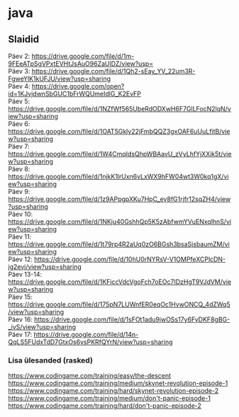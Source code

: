 # java

## Slaidid
Päev 2: https://drive.google.com/file/d/1m-9FEeATpSgVPxtEVHtJsAuO96ZaUlDZ/view?usp=  
Päev 3: https://drive.google.com/file/d/1Qh2-sEay_YV_22um3R-FgweYlK1kUFJU/view?usp=sharing  
Päev 4: https://drive.google.com/open?id=1KJvjdwnSbGUC1bFrWQUmeIdlG_K2EvFP  
Päev 5: https://drive.google.com/file/d/1NZfWf565UbeRdODXwH6F7GlLFocN2lqN/view?usp=sharing  
Päev 6: https://drive.google.com/file/d/1OAT5Gkly22jFmbQQZ3gxOAF6uUuLfitB/view?usp=sharing  
Päev 7: https://drive.google.com/file/d/1W4CmqIdsQhpWBAavU_zVyLhfYjXXik5t/view?usp=sharing  
Päev 8: https://drive.google.com/file/d/1njkK1lrUxn6vLxWX9hFW04wt3W0kq1gX/view?usp=sharing  
Päev 9: https://drive.google.com/file/d/1z9APpgpXKu7HpC_ev8fG1rjfr12sqZH4/view?usp=sharing  
Päev 10: https://drive.google.com/file/d/1NKju40GshhQp5K5zAbfwmYVuENxqlhnS/view?usp=sharing  
Päev 11: https://drive.google.com/file/d/1t79rp4R2aUq0zO6BGsh3bsaSjsbaumZM/view?usp=sharing  
Päev 12: https://drive.google.com/file/d/10hU0rNYRsV-V1OMPfeXCPlcDN-jg2evj/view?usp=sharing  
Päev 13-14: https://drive.google.com/file/d/1KFiccVdcVgoFch7oEOc7IDzHgT9VJdVM/view?usp=sharing  
Päev 15: https://drive.google.com/file/d/175pN7LUWnfER0eqOc1HvwONCQ_4dZWq5/view?usp=sharing   
Päev 16: https://drive.google.com/file/d/1sFOt1adu9jwOSs17y6FyDKF8gBG-_ivS/view?usp=sharing   
Päev 17: https://drive.google.com/file/d/14n-QqLS5FUdxTdD7GtxOs6vsPKRfQYrN/view?usp=sharing

### Lisa ülesanded (rasked)
https://www.codingame.com/training/easy/the-descent  
https://www.codingame.com/training/medium/skynet-revolution-episode-1  
https://www.codingame.com/training/hard/skynet-revolution-episode-2  
https://www.codingame.com/training/medium/don't-panic-episode-1  
https://www.codingame.com/training/hard/don't-panic-episode-2  
